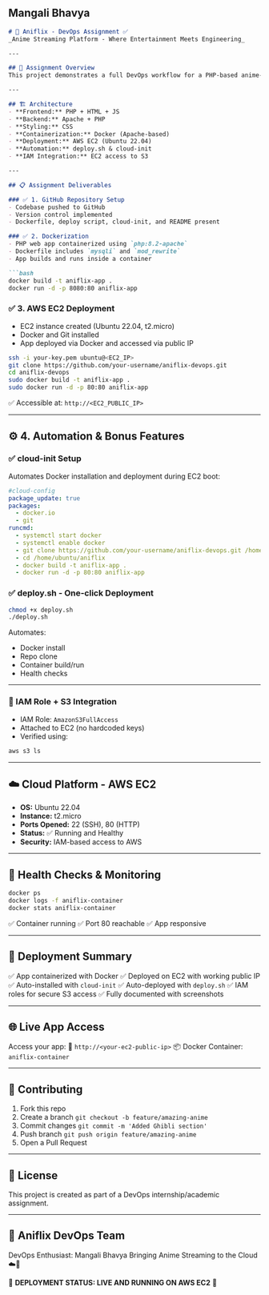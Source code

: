 ## Mangali Bhavya

````markdown
# 🌸 Aniflix - DevOps Assignment ✅  
_Anime Streaming Platform - Where Entertainment Meets Engineering_

---

## 🎯 Assignment Overview
This project demonstrates a full DevOps workflow for a PHP-based anime-themed web app — including containerization, cloud deployment, automation, and AWS service integration.

---

## 🏗️ Architecture  
- **Frontend:** PHP + HTML + JS  
- **Backend:** Apache + PHP  
- **Styling:** CSS  
- **Containerization:** Docker (Apache-based)  
- **Deployment:** AWS EC2 (Ubuntu 22.04)  
- **Automation:** deploy.sh & cloud-init  
- **IAM Integration:** EC2 access to S3  

---

## 📋 Assignment Deliverables  

### ✅ 1. GitHub Repository Setup  
- Codebase pushed to GitHub  
- Version control implemented  
- Dockerfile, deploy script, cloud-init, and README present  

### ✅ 2. Dockerization  
- PHP web app containerized using `php:8.2-apache`  
- Dockerfile includes `mysqli` and `mod_rewrite`  
- App builds and runs inside a container  

```bash
docker build -t aniflix-app .
docker run -d -p 8080:80 aniflix-app
````

### ✅ 3. AWS EC2 Deployment

* EC2 instance created (Ubuntu 22.04, t2.micro)
* Docker and Git installed
* App deployed via Docker and accessed via public IP

```bash
ssh -i your-key.pem ubuntu@<EC2_IP>
git clone https://github.com/your-username/aniflix-devops.git
cd aniflix-devops
sudo docker build -t aniflix-app .
sudo docker run -d -p 80:80 aniflix-app
```

✅ Accessible at: `http://<EC2_PUBLIC_IP>`

---

## ⚙️ 4. Automation & Bonus Features

### ✅ cloud-init Setup

Automates Docker installation and deployment during EC2 boot:

```yaml
#cloud-config
package_update: true
packages:
  - docker.io
  - git
runcmd:
  - systemctl start docker
  - systemctl enable docker
  - git clone https://github.com/your-username/aniflix-devops.git /home/ubuntu/aniflix
  - cd /home/ubuntu/aniflix
  - docker build -t aniflix-app .
  - docker run -d -p 80:80 aniflix-app
```

### ✅ deploy.sh - One-click Deployment

```bash
chmod +x deploy.sh
./deploy.sh
```

Automates:

* Docker install
* Repo clone
* Container build/run
* Health checks

---

### 🔐 IAM Role + S3 Integration

* IAM Role: `AmazonS3FullAccess`
* Attached to EC2 (no hardcoded keys)
* Verified using:

```bash
aws s3 ls
```

---

## ☁️ Cloud Platform - AWS EC2

* **OS:** Ubuntu 22.04
* **Instance:** t2.micro
* **Ports Opened:** 22 (SSH), 80 (HTTP)
* **Status:** ✅ Running and Healthy
* **Security:** IAM-based access to AWS

---

## 🧪 Health Checks & Monitoring

```bash
docker ps
docker logs -f aniflix-container
docker stats aniflix-container
```

✅ Container running
✅ Port 80 reachable
✅ App responsive

---

## 🚀 Deployment Summary

✅ App containerized with Docker
✅ Deployed on EC2 with working public IP
✅ Auto-installed with `cloud-init`
✅ Auto-deployed with `deploy.sh`
✅ IAM roles for secure S3 access
✅ Fully documented with screenshots

---

## 🌐 Live App Access

Access your app:
📍 `http://<your-ec2-public-ip>`
📦 Docker Container: `aniflix-container`

---

## 🤝 Contributing

1. Fork this repo
2. Create a branch `git checkout -b feature/amazing-anime`
3. Commit changes `git commit -m 'Added Ghibli section'`
4. Push branch `git push origin feature/amazing-anime`
5. Open a Pull Request

---

## 📄 License

This project is created as part of a DevOps internship/academic assignment.

---

## 🌸 Aniflix DevOps Team

DevOps Enthusiast: Mangali Bhavya
Bringing Anime Streaming to the Cloud ☁️🐳

🎊 **DEPLOYMENT STATUS: LIVE AND RUNNING ON AWS EC2** 🎊

